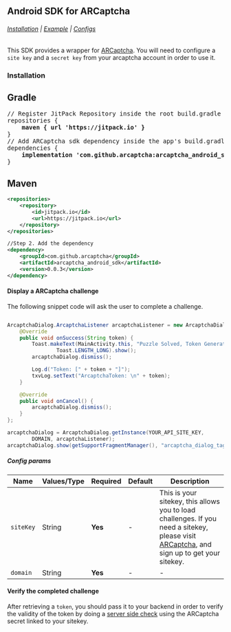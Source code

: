 ## Android SDK for ARCaptcha

###### [Installation](#installation) | [Example](#display-a-arcaptcha-challenge) | [Configs](#config-params)

This SDK provides a wrapper for [ARCaptcha](https://www.arcaptcha.ir). You will need to configure a `site key` and a `secret key` from your arcaptcha account in order to use it.


### Installation

## Gradle
<pre>
// Register JitPack Repository inside the root build.gradle file
repositories {
    <b>maven { url 'https://jitpack.io' }</b> 
}
// Add ARCaptcha sdk dependency inside the app's build.gradle file
dependencies {
    <b>implementation 'com.github.arcaptcha:arcaptcha_android_sdk:0.0.3'</b>
}
</pre>

## Maven
```xml
<repositories>
    <repository>
        <id>jitpack.io</id>
        <url>https://jitpack.io</url>
    </repository>
</repositories>

//Step 2. Add the dependency
<dependency>
    <groupId>com.github.arcaptcha</groupId>
    <artifactId>arcaptcha_android_sdk</artifactId>
    <version>0.0.3</version>
</dependency>
```



#### Display a ARCaptcha challenge

The following snippet code will ask the user to complete a challenge. 

```java

ArcaptchaDialog.ArcaptchaListener arcaptchaListener = new ArcaptchaDialog.ArcaptchaListener() {
    @Override
    public void onSuccess(String token) {
        Toast.makeText(MainActivity.this, "Puzzle Solved, Token Generated!",
                Toast.LENGTH_LONG).show();
        arcaptchaDialog.dismiss();

        Log.d("Token: [" + token + "]");
        txvLog.setText("ArcaptchaToken: \n" + token);
    }

    @Override
    public void onCancel() {
        arcaptchaDialog.dismiss();
    }
};

arcaptchaDialog = ArcaptchaDialog.getInstance(YOUR_API_SITE_KEY,
        DOMAIN, arcaptchaListener);
arcaptchaDialog.show(getSupportFragmentManager(), "arcaptcha_dialog_tag");
```


##### Config params


|Name|Values/Type|Required|Default|Description|
|---|---|---|---|---|
|`siteKey`|String|**Yes**|-|This is your sitekey, this allows you to load challenges. If you need a sitekey, please visit [ARCaptcha](https://arcaptcha.ir/sign-up), and sign up to get your sitekey.|
|`domain`|String|**Yes**|-|-|


#### Verify the completed challenge

After retrieving a `token`, you should pass it to your backend in order to verify the validity of the token by doing a [server side check](https://docs.arcaptcha.ir/docs/installation#verify-the-user-response-server-side) using the ARCaptcha secret linked to your sitekey.
